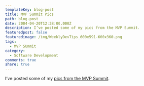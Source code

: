 ```yaml
---
templateKey: blog-post
title: MVP Summit Pics
path: blog-post
date: 2004-04-20T12:38:00.000Z
description: I’ve posted some of my pics from the MVP Summit.
featuredpost: false
featuredimage: /img/WeeklyDevTips_600x591-600x360.png
tags:
  - MVP SUmmit
category:
  - Software Development
comments: true
share: true
---
```

<!--StartFragment-->

I’ve posted some of my [pics from the MVP Summit](http://aspadvice.com/blogs/ssmith/gallery/128.aspx).

<!--EndFragment-->